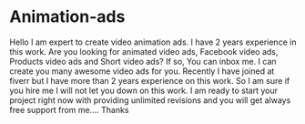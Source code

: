 # Animation-ads
Hello    I am expert to create video animation  ads. I have 2 years experience in this work.   Are you looking for animated video ads, Facebook video ads, Products video ads and Short video ads? If so, You can inbox me.   I can create you many awesome video ads for you.      Recently I have joined at fiverr but I have more than 2 years experience on this work. So I am sure if you hire me I will not let you down on this work.       I am ready to start your project right now with providing unlimited revisions and you will get always free support from me.... Thanks
